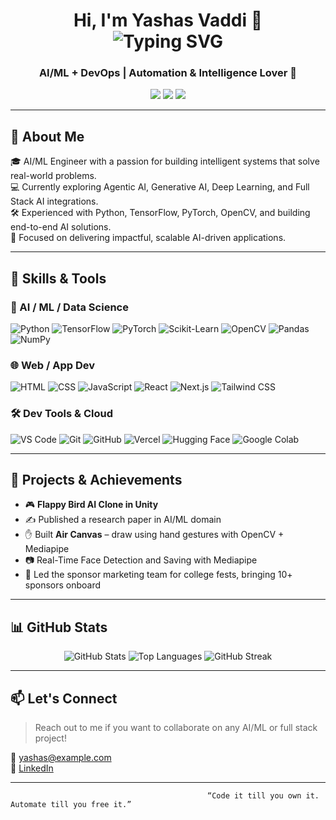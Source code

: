 <h1 align="center">
  Hi, I'm Yashas Vaddi 👋
  <br>
  <img src="https://readme-typing-svg.herokuapp.com?font=Fira+Code&size=24&pause=1000&center=true&vCenter=true&width=435&lines=AI%2FML+Engineer;Open+Source+Contributor;Tech+Explorer+%7C+Problem+Solver" alt="Typing SVG" />
</h1>

<h3 align="center">AI/ML + DevOps | Automation & Intelligence Lover 🚀</h3>

<p align="center" style="animation: fadeIn 2s ease-in;">
  <a href="https://www.linkedin.com/in/yashas-vaddi-111575219/"><img src="https://img.shields.io/badge/-LinkedIn-blue?style=flat&logo=linkedin" /></a>
  <a href="mailto:yashas.vaddi12@gmail.com"><img src="https://img.shields.io/badge/-Gmail-D14836?style=flat&logo=gmail&logoColor=white" /></a>
  <a href="https://github.com/YashasVaddi"><img src="https://img.shields.io/github/followers/YashasVaddi?label=Follow&style=social" /></a>
</p>

---

## 🧠 About Me

🎓 AI/ML Engineer with a passion for building intelligent systems that solve real-world problems.  
💻 Currently exploring Agentic AI, Generative AI, Deep Learning, and Full Stack AI integrations.  
🛠️ Experienced with Python, TensorFlow, PyTorch, OpenCV, and building end-to-end AI solutions.  
🎯 Focused on delivering impactful, scalable AI-driven applications.

---

## 💼 Skills & Tools

### 🧠 AI / ML / Data Science
![Python](https://img.shields.io/badge/Python-3776AB?style=for-the-badge&logo=python&logoColor=white)
![TensorFlow](https://img.shields.io/badge/TensorFlow-FF6F00?style=for-the-badge&logo=tensorflow&logoColor=white)
![PyTorch](https://img.shields.io/badge/PyTorch-EE4C2C?style=for-the-badge&logo=pytorch&logoColor=white)
![Scikit-Learn](https://img.shields.io/badge/Scikit--Learn-F7931E?style=for-the-badge&logo=scikit-learn&logoColor=white)
![OpenCV](https://img.shields.io/badge/OpenCV-27338e?style=for-the-badge&logo=opencv&logoColor=white)
![Pandas](https://img.shields.io/badge/Pandas-150458?style=for-the-badge&logo=pandas)
![NumPy](https://img.shields.io/badge/Numpy-013243?style=for-the-badge&logo=numpy)

### 🌐 Web / App Dev
![HTML](https://img.shields.io/badge/HTML-E34F26?style=for-the-badge&logo=html5)
![CSS](https://img.shields.io/badge/CSS-1572B6?style=for-the-badge&logo=css3)
![JavaScript](https://img.shields.io/badge/JavaScript-F7DF1E?style=for-the-badge&logo=javascript)
![React](https://img.shields.io/badge/React-20232A?style=for-the-badge&logo=react)
![Next.js](https://img.shields.io/badge/Next.js-000000?style=for-the-badge&logo=nextdotjs)
![Tailwind CSS](https://img.shields.io/badge/Tailwind_CSS-38B2AC?style=for-the-badge&logo=tailwind-css)

### 🛠 Dev Tools & Cloud
![VS Code](https://img.shields.io/badge/VS_Code-007ACC?style=for-the-badge&logo=visual-studio-code)
![Git](https://img.shields.io/badge/Git-F05032?style=for-the-badge&logo=git)
![GitHub](https://img.shields.io/badge/GitHub-181717?style=for-the-badge&logo=github)
![Vercel](https://img.shields.io/badge/Vercel-000000?style=for-the-badge&logo=vercel)
![Hugging Face](https://img.shields.io/badge/HuggingFace-FCC624?style=for-the-badge&logo=huggingface&logoColor=black)
![Google Colab](https://img.shields.io/badge/Colab-F9AB00?style=for-the-badge&logo=googlecolab&logoColor=white)

---

## 🚀 Projects & Achievements

- 🎮 **Flappy Bird AI Clone in Unity**
- ✍️ Published a research paper in AI/ML domain
- ✋ Built **Air Canvas** – draw using hand gestures with OpenCV + Mediapipe
- 📷 Real-Time Face Detection and Saving with Mediapipe
- 💼 Led the sponsor marketing team for college fests, bringing 10+ sponsors onboard

---

## 📊 GitHub Stats

<p align="center">
  <img src="https://github-readme-stats.vercel.app/api?username=YashasVaddi&show_icons=true&theme=radical" alt="GitHub Stats"/>
  <img src="https://github-readme-stats.vercel.app/api/top-langs/?username=YashasVaddi&layout=compact&theme=radical" alt="Top Languages"/>
  <img src="https://github-readme-streak-stats.herokuapp.com?user=YashasVaddi&theme=radical&hide_border=false" alt="GitHub Streak"/>
</p>

---

## 📫 Let's Connect

> Reach out to me if you want to collaborate on any AI/ML or full stack project!

📩 yashas@example.com  
🔗 [LinkedIn](https://www.linkedin.com/in/yashas-vaddi-111575219/)  

---

                                                “Code it till you own it. Automate till you free it.”
